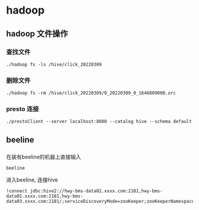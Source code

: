 # hadoop
## hadoop 文件操作
### 查找文件
```
./hadoop fs -ls /hive/click_20220309
```
### 删除文件
```
./hadoop fs -rm /hive/click_20220309/0_20220309_0_1646809008.orc
```
### presto 连接
```
./prestoClient --server localhost:8080 --catalog hive --schema default
```
## beeline
###
在装有beeline的机器上直接输入
```
beeline
```
进入beeline, 连接hive
```
!connect jdbc:hive2://hwy-bms-data02.xxxx.com:2181,hwy-bms-data01.xxxx.com:2181,hwy-bms-data03.xxxx.com:2181/;serviceDiscoveryMode=zooKeeper;zooKeeperNamespace=hiveserver2
```